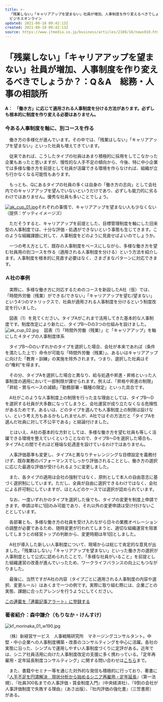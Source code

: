 ```yaml
---
title: >-
  「残業しない」「キャリアアップを望まない」社員が増加、人事制度を作り変えるべきでしょうか？：Q＆A　総務・人事の相談所 - ITmedia
  ビジネスオンライン
updated: 2021-08-18 09:42:13Z
created: 2021-08-18 09:42:13Z
source: https://www.itmedia.co.jp/business/articles/2108/16/news010.html
---
```


# 「残業しない」「キャリアアップを望まない」社員が増加、人事制度を作り変えるべきでしょうか？：Q＆A　総務・人事の相談所

**A：　「働き方」に応じて適用される人事制度を分ける方法があります。必ずしも根本的に制度を作り変える必要はありません。**

### 今ある人事制度を軸に、別コースを作る

　働き方の多様化が進んでいます。その中では、「残業はしない」「キャリアアップを望まない」といった社員も増えてきています。

　従来であれば、こうしたタイプの社員はあまり積極的に採用をしてこなかった企業もあったと思いますが、慢性的な人手不足の傾向から、今後、特に中小企業では多様な働き方を前提として社員が活躍できる環境を作らなければ、組織が立ち行かなくなる可能性もあります。

　もっとも、Qにあるタイプの社員の多くは自身の「働き方の志向」として会社内でのキャリアアップを望んでいないというだけであり、必ずしも能力的に劣るわけではありません。優秀な社員も多いことでしょう。

[![ak_cup_01.jpg](../_resources/ak_cup_01.jpg)](https://image.itmedia.co.jp/l/im/business/articles/2108/16/l_ak_cup_01.jpg)それぞれの事情で、キャリアアップを望まない人も少なくない（提供：ゲッティイメージズ）

　ただそうすると、キャリアアップを前提とした、目標管理制度を軸にした旧来型の人事制度では、十分な評価・処遇ができないという事態も生じてきます。このような組織課題に対して、人事制度をどのように見直せばよいのでしょうか。

　一つの考え方として、既存の人事制度をベースにしながら、多様な働き方を望む社員用の別コースを作る（適用される人事制度を分ける）という方法を紹介します。人事制度を根本的に見直す必要はなく、さまざまなパターンに対応できます。

### Ａ社の事例

　実際に、多様な働き方に対応するためのコースを新設したA社（仮）では、「時間外労働（残業）ができる/できない」「キャリアアップを望む/望まない」という4つのマトリックスで、社員が適用される人事制度を分けるという制度改定を行いました。

　図表（1）を見てください。タイプAがこれまで活用してきた基本的な人事制度です。制度改定により新たに、タイプB～Dの3つの仕組みを設けました。
![ak_cup_02.jpg](../_resources/ak_cup_02.jpg)
　図表（1）「時間外労働（残業）」と「キャリアアップ」を軸にした４タイプの人事制度体系

　タイプB～Dのいずれかのタイプを選択した場合、会社が本来であれば（条件を満たした上で）命令が可能な「時間外労働（残業）」、あるいはキャリアアップに向けた「教育・訓練」の実施を除外されます。つまり、選択した社員はその“権利”を得ます。

　その分、タイプAを選択した場合と異なり、給与処遇や昇進・昇格といった人事制度の適用において一部制限が課せられます。例えば、「昇格や昇進の制限」「昇給・賞与ベースの減額」「勤務部署・職種の限定」といった具合です。

　A社がこのような人事制度上の制限を行った主な理由としては、タイプB～Dを選択する社員が大多数になってしまうと、会社運営が成り立たなくなる危険性があるためです。あるいは、どのタイプを選んでも人事制度上の制限は設けない、という考え方もあるかもしれませんが、A社ではその方法だと「タイプAを選んだ社員に対して不公平である」と結論付けました。

　とはいえ、A社の基本的な方針としては、多様な働き方を望む社員も等しく活躍できる環境を整えていくということなので、タイプB～Dを選択した場合も、タイプAとの間でそれほど極端な処遇差を設けているわけではありません。

　人事評価基準も変更し、タイプAと異なりチャレンジングな目標設定を義務付けず、既存業務のパフォーマンスでしっかり評価されることとし、働き方の選択に応じた最適な評価が受けられるように変更しました。

　また、各タイプの適用は会社の強制ではなく、原則として本人の自由意志に基づく選択制にしています。ただし、全員が自由に選択できるわけではなく、会社による許可制にしていますが、ほとんどのケースでは選択が認められています。

　なお、一度いずれかのタイプを選択した後でも、タイプの変更を制度上申請できます。申請は年に1回のみ可能であり、それ以外の変更申請は受け付けないこととしています。

　各部署とも、多様な働き方の社員を受け入れながら日々の業務オペレーションの調整が必要であるため、随時変更が行われてしまうと、適切な組織運営を阻害してしまうとの経営トップの判断から、変更時期は年1回としました。

　A社が導入した新しい人事制度について、現場からは総じて肯定的な意見が出ました。「残業はしない」「キャリアアップを望まない」といった働き方の選択が人事制度として公式に認められたことで、「多様な社員がいること」を前提とした組織運営の改善が進んでいったため、ワークライフバランスの向上にもつながりました。

　最後に、当然ですがA社の内容（タイプごとに適用される人事制度の内容や選択、変更ルール）はあくまで一つの例です。実際に取り組む際には、企業ごとの実態、課題に合ったアレンジを行うようにしてください。

[この連載を「連載記事アラート」に登録する]()

### 著者紹介：森中謙介（もりなか・けんすけ）

![kf_morinaka_01_w190.jpg](../_resources/kf_morinaka_01_w190.jpg)

　（株）新経営サービス　人事戦略研究所　マネージングコンサルタント。中堅・中小企業への人事制度構築・改善のコンサルティングを中心に活躍。各社の実態に沿った、シンプルで運用しやすい人事制度づくりに定評がある。近年では、シニア社員活用に向けた人事制度改定の支援に多く携わっている。「定年再雇用・定年延長制度コンサルティング」に関する問い合わせは[こちら](https://jinji.jp/hrconsulting/case004.php)まで。

　また、書籍やセミナー等を通じた対外的な発信も積極的に行っており、著書に『[人手不足を円満解決　現状分析から始めるシニア再雇用・定年延長](https://jinji.jp/hrsri/book/book3173.php)』（第一法規）、『社員300名までの人事評価・賃金制度入門』（中央経済社）、『9割の会社が人事評価制度で失敗する理由』（あさ出版）、『社内評価の強化書』（三笠書房） がある。